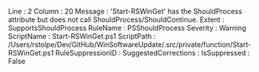 ﻿
Line                 : 2
Column               : 20
Message              : 'Start-RSWinGet' has the ShouldProcess attribute but does not call ShouldProcess/ShouldContinue.
Extent               : SupportsShouldProcess
RuleName             : PSShouldProcess
Severity             : Warning
ScriptName           : Start-RSWinGet.ps1
ScriptPath           : /Users/rstolpe/Dev/GitHub/WinSoftwareUpdate/.src/private/function/Start-RSWinGet.ps1
RuleSuppressionID    : 
SuggestedCorrections : 
IsSuppressed         : False


